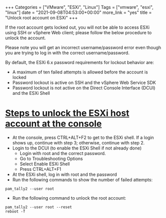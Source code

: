 +++
Categories = ["VMware", "ESXi", "Linux"]
Tags = ["vmware", "esxi", "linux"]
date = "2021-09-08T04:53:00+00:00"
more_link = "yes"
title = "Unlock root account on ESXi"
+++

If the root account gets locked out, you will not be able to access ESXi using SSH or vSphere Web client; please follow the below procedure to unlock the account.

Please note you will get an incorrect username/password error even though you are trying to log in with the correct username/password.

By default, the ESXi 6.x password requirements for lockout behavior are:

- A maximum of ten failed attempts is allowed before the account is locked
- Password lockout is active on SSH and the vSphere Web Service SDK
- Password lockout is not active on the Direct Console Interface (DCUI) and the ESXi Shell

<!--more-->
<!--more-->
# [Steps to unlock the ESXi host account at the console](#unlock-account)
- At the console, press CTRL+ALT+F2 to get to the ESXi shell. If a login shows up, continue with step 3; otherwise, continue with step 2.
- Login to the DCUI (to enable the ESXi Shell if not already done)
  - Login with root and the correct password.
  - Go to Troubleshooting Options
  - Select Enable ESXi Shell
  - Press CTRL+ALT+F1
- At the ESXi shell, log in with root and the password
- Run the following commands to show the number of failed attempts:
```
pam_tally2 --user root
```
- Run the following command to unlock the root account:
```
pam_tally2 --user root --reset
reboot -f
```